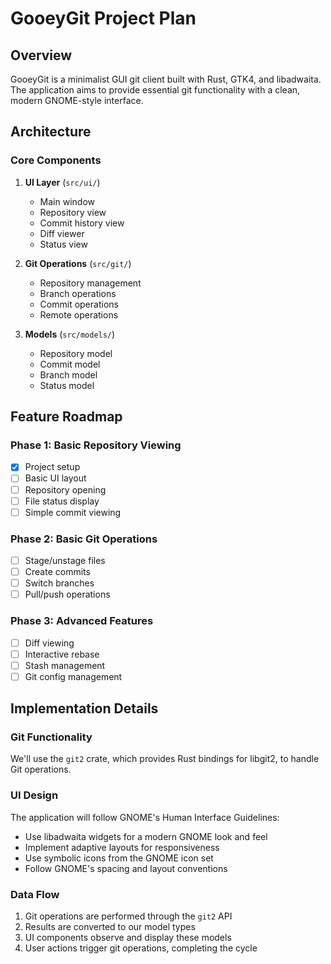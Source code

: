 # GooeyGit Project Plan

## Overview
GooeyGit is a minimalist GUI git client built with Rust, GTK4, and libadwaita. The application aims to provide essential git functionality with a clean, modern GNOME-style interface.

## Architecture

### Core Components
1. **UI Layer** (`src/ui/`)
   - Main window
   - Repository view
   - Commit history view
   - Diff viewer
   - Status view

2. **Git Operations** (`src/git/`)
   - Repository management
   - Branch operations
   - Commit operations
   - Remote operations

3. **Models** (`src/models/`)
   - Repository model
   - Commit model
   - Branch model
   - Status model

## Feature Roadmap

### Phase 1: Basic Repository Viewing
- [x] Project setup
- [ ] Basic UI layout
- [ ] Repository opening
- [ ] File status display
- [ ] Simple commit viewing

### Phase 2: Basic Git Operations
- [ ] Stage/unstage files
- [ ] Create commits
- [ ] Switch branches
- [ ] Pull/push operations

### Phase 3: Advanced Features
- [ ] Diff viewing
- [ ] Interactive rebase
- [ ] Stash management
- [ ] Git config management

## Implementation Details

### Git Functionality
We'll use the `git2` crate, which provides Rust bindings for libgit2, to handle Git operations.

### UI Design
The application will follow GNOME's Human Interface Guidelines:
- Use libadwaita widgets for a modern GNOME look and feel
- Implement adaptive layouts for responsiveness
- Use symbolic icons from the GNOME icon set
- Follow GNOME's spacing and layout conventions

### Data Flow
1. Git operations are performed through the `git2` API
2. Results are converted to our model types
3. UI components observe and display these models
4. User actions trigger git operations, completing the cycle 